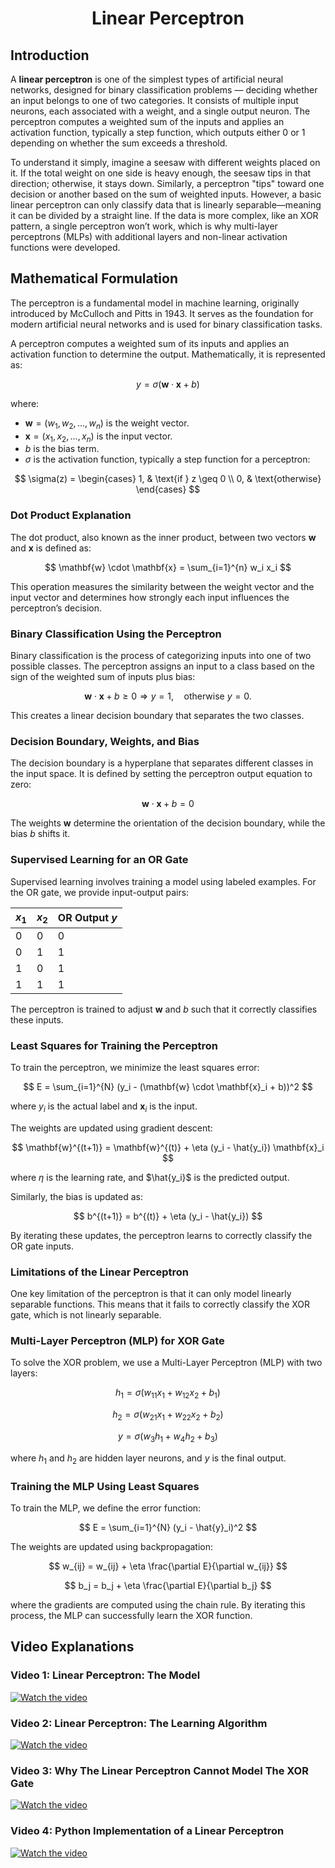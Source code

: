 <!-- Written by Alex Jenkins and Dr. Francesco Fedele for CEE4803/LMC4813 - (c) Georgia Tech, Spring 2025 -->

<div align="center">

# Linear Perceptron

</div>

## Introduction
A **linear perceptron** is one of the simplest types of artificial neural networks, designed for binary classification problems — deciding whether an input belongs to one of two categories. It consists of multiple input neurons, each associated with a weight, and a single output neuron. The perceptron computes a weighted sum of the inputs and applies an activation function, typically a step function, which outputs either 0 or 1 depending on whether the sum exceeds a threshold.

To understand it simply, imagine a seesaw with different weights placed on it. If the total weight on one side is heavy enough, the seesaw tips in that direction; otherwise, it stays down. Similarly, a perceptron "tips" toward one decision or another based on the sum of weighted inputs. However, a basic linear perceptron can only classify data that is linearly separable—meaning it can be divided by a straight line. If the data is more complex, like an XOR pattern, a single perceptron won’t work, which is why multi-layer perceptrons (MLPs) with additional layers and non-linear activation functions were developed.


## Mathematical Formulation

The perceptron is a fundamental model in machine learning, originally introduced by McCulloch and Pitts in 1943. It serves as the foundation for modern artificial neural networks and is used for binary classification tasks.

A perceptron computes a weighted sum of its inputs and applies an activation function to determine the output. Mathematically, it is represented as:

$$ y = \sigma( \mathbf{w} \cdot \mathbf{x} + b ) $$

where:
- $\mathbf{w} = (w_1, w_2, ..., w_n)$ is the weight vector.
- $\mathbf{x} = (x_1, x_2, ..., x_n)$ is the input vector.
- $b$ is the bias term.
- $\sigma$ is the activation function, typically a step function for a perceptron:

$$ \sigma(z) = \begin{cases} 1, & \text{if } z \geq 0 \\ 0, & \text{otherwise} \end{cases} $$

### Dot Product Explanation
The dot product, also known as the inner product, between two vectors $\mathbf{w}$ and $\mathbf{x}$ is defined as:

$$ \mathbf{w} \cdot \mathbf{x} = \sum_{i=1}^{n} w_i x_i $$

This operation measures the similarity between the weight vector and the input vector and determines how strongly each input influences the perceptron’s decision.

### Binary Classification Using the Perceptron
Binary classification is the process of categorizing inputs into one of two possible classes. The perceptron assigns an input to a class based on the sign of the weighted sum of inputs plus bias:

$$ \mathbf{w} \cdot \mathbf{x} + b \geq 0 \Rightarrow y = 1, \quad \text{otherwise } y = 0. $$

This creates a linear decision boundary that separates the two classes.

### Decision Boundary, Weights, and Bias
The decision boundary is a hyperplane that separates different classes in the input space. It is defined by setting the perceptron output equation to zero:

$$ \mathbf{w} \cdot \mathbf{x} + b = 0 $$

The weights $\mathbf{w}$ determine the orientation of the decision boundary, while the bias $b$ shifts it.

### Supervised Learning for an OR Gate
Supervised learning involves training a model using labeled examples. For the OR gate, we provide input-output pairs:

| $x_1$ | $x_2$ | OR Output $y$ |
|-------|-------|----------------|
| 0     | 0     | 0              |
| 0     | 1     | 1              |
| 1     | 0     | 1              |
| 1     | 1     | 1              |

The perceptron is trained to adjust $\mathbf{w}$ and $b$ such that it correctly classifies these inputs.

### Least Squares for Training the Perceptron
To train the perceptron, we minimize the least squares error:

$$ E = \sum_{i=1}^{N} (y_i - (\mathbf{w} \cdot \mathbf{x}_i + b))^2 $$

where $y_i$ is the actual label and $\mathbf{x}_i$ is the input.

The weights are updated using gradient descent:

$$ \mathbf{w}^{(t+1)} = \mathbf{w}^{(t)} + \eta (y_i - \hat{y_i}) \mathbf{x}_i $$

where $\eta$ is the learning rate, and $\hat{y_i}$ is the predicted output.

Similarly, the bias is updated as:

$$ b^{(t+1)} = b^{(t)} + \eta (y_i - \hat{y_i}) $$

By iterating these updates, the perceptron learns to correctly classify the OR gate inputs.

### Limitations of the Linear Perceptron
One key limitation of the perceptron is that it can only model linearly separable functions. This means that it fails to correctly classify the XOR gate, which is not linearly separable.

### Multi-Layer Perceptron (MLP) for XOR Gate
To solve the XOR problem, we use a Multi-Layer Perceptron (MLP) with two layers:

$$ h_1 = \sigma(w_{11} x_1 + w_{12} x_2 + b_1) $$

$$ h_2 = \sigma(w_{21} x_1 + w_{22} x_2 + b_2) $$

$$ y = \sigma(w_3 h_1 + w_4 h_2 + b_3) $$

where $h_1$ and $h_2$ are hidden layer neurons, and $y$ is the final output.

### Training the MLP Using Least Squares
To train the MLP, we define the error function:

$$ E = \sum_{i=1}^{N} (y_i - \hat{y}_i)^2 $$

The weights are updated using backpropagation:

$$ w_{ij} = w_{ij} + \eta \frac{\partial E}{\partial w_{ij}} $$

$$ b_j = b_j + \eta \frac{\partial E}{\partial b_j} $$

where the gradients are computed using the chain rule. By iterating this process, the MLP can successfully learn the XOR function.

## Video Explanations

### Video 1: Linear Perceptron: The Model 
[![Watch the video](https://img.youtube.com/vi/qWjrk0jrrKw/0.jpg)](https://youtu.be/qWjrk0jrrKw)

### Video 2: Linear Perceptron: The Learning Algorithm 
[![Watch the video](https://img.youtube.com/vi/koLnKPWWglE/0.jpg)](https://youtu.be/koLnKPWWglE)

### Video 3: Why The Linear Perceptron Cannot Model The XOR Gate 
[![Watch the video](https://img.youtube.com/vi/KNU9PIiSCMU/0.jpg)](https://youtu.be/KNU9PIiSCMU)

### Video 4:  Python Implementation of a Linear Perceptron 
[![Watch the video](https://img.youtube.com/vi/TJo4r1cm1y8/0.jpg)](https://youtu.be/TJo4r1cm1y8)
